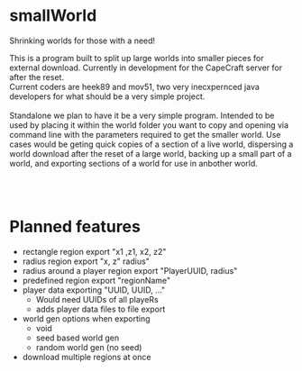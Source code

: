 # smallWorld  

Shrinking worlds for those with a need!
  
This is a program built to split up large worlds into smaller pieces for external download. Currently in development for the CapeCraft server for after the reset.<br/>
Current coders are heek89 and mov51, two very inecxpernced java developers for what should be a very simple project.
<br/><br/>
Standalone we plan to have it be a very simple program. Intended to be used by placing it within the world folder you want to copy and opening via command line with the parameters required to get the smaller world. Use cases would be geting quick copies of a section of a live world, dispersing a world download after the reset of a large world, backing up a small part of a world, and exporting sections of a world for use in anbother world.<br/>

<br/><br/>
# Planned features  

- rectangle region export "x1 ,z1, x2, z2"
- radius region export "x, z" radius"
- radius around a player region export "PlayerUUID, radius"
- predefined region export "regionName"
- player data exporting "UUID, UUID, ..."
  - Would need UUIDs of all playeRs
  - adds player data files to file export
- world gen options when exporting
  - void
  - seed based world gen
  - random world gen (no seed)
- download multiple regions at once
